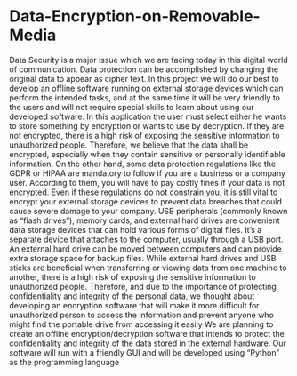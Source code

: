 # Data-Encryption-on-Removable-Media
Data Security is a major issue which we are facing today in this digital world of communication. Data protection can be accomplished by changing the original data to appear as cipher text. In this project we will do our best to develop an offline software running on external storage devices  which can perform the intended tasks, and at the same time it will be very friendly to the users and will not require special skills to learn about using our developed software. In this application the user must select either he wants to store something by encryption or wants to use by decryption. If they are not encrypted, there is a high risk of exposing the sensitive information to unauthorized people. Therefore, we believe that the data shall be encrypted, especially when they contain sensitive or personally identifiable information. On the other hand, some data protection regulations like the GDPR or HIPAA are mandatory to follow if you are a business or a company user. According to them, you will have to pay costly fines if your data is not encrypted.
Even if these regulations do not constrain you, it is still vital to encrypt your external storage devices to prevent data breaches that could cause severe damage to your company.
USB peripherals (commonly known as “flash drives”), memory cards, and external hard drives are convenient data storage devices that can hold various forms of digital files. It’s a separate device that attaches to the computer, usually through a USB port. An external hard drive can be moved between computers and can provide extra storage space for backup files. While external hard drives and USB sticks are beneficial when transferring or viewing data from one machine to another, there is a high risk of exposing the sensitive information to unauthorized people. Therefore, and due to the importance of protecting confidentiality and integrity of the personal data, we thought about developing an encryption software that will make it more difficult for unauthorized person to access the information and prevent anyone who might find the portable drive from accessing it easily
We are planning to create an offline encryption/decryption software that intends to protect the confidentiality and integrity of the data stored in the external hardware. Our software will run with a friendly GUI and will be developed using “Python” as the programming language

